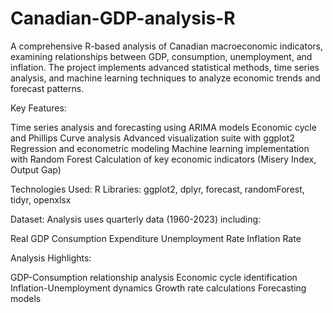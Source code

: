 # Canadian-GDP-analysis-R
A comprehensive R-based analysis of Canadian macroeconomic indicators, examining relationships between GDP, consumption, unemployment, and inflation. The project implements advanced statistical methods, time series analysis, and machine learning techniques to analyze economic trends and forecast patterns.

Key Features:

Time series analysis and forecasting using ARIMA models
Economic cycle and Phillips Curve analysis
Advanced visualization suite with ggplot2
Regression and econometric modeling
Machine learning implementation with Random Forest
Calculation of key economic indicators (Misery Index, Output Gap)

Technologies Used:
R
Libraries: ggplot2, dplyr, forecast, randomForest, tidyr, openxlsx

Dataset:
Analysis uses quarterly data (1960-2023) including:

Real GDP
Consumption Expenditure
Unemployment Rate
Inflation Rate

Analysis Highlights:

GDP-Consumption relationship analysis
Economic cycle identification
Inflation-Unemployment dynamics
Growth rate calculations
Forecasting models
